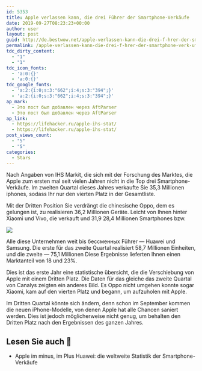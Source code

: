 ```yaml
---
id: 5353
title: Apple verlassen kann, die drei Führer der Smartphone-Verkäufe
date: 2019-09-27T08:23:23+00:00
author: user
layout: post
guid: http://de.bestwow.net/apple-verlassen-kann-die-drei-f-hrer-der-smartphone-verk-ufe/
permalink: /apple-verlassen-kann-die-drei-f-hrer-der-smartphone-verk-ufe/
tdc_dirty_content:
  - "1"
  - "1"
tdc_icon_fonts:
  - 'a:0:{}'
  - 'a:0:{}'
tdc_google_fonts:
  - 'a:2:{i:0;s:3:"662";i:4;s:3:"394";}'
  - 'a:2:{i:0;s:3:"662";i:4;s:3:"394";}'
ap_mark:
  - Это пост был добавлен через AftParser
  - Это пост был добавлен через AftParser
ap_link:
  - https://lifehacker.ru/apple-ihs-stat/
  - https://lifehacker.ru/apple-ihs-stat/
post_views_count:
  - "5"
  - "5"
categories:
  - Stars
---
```

Nach Angaben von IHS Markit, die sich mit der Forschung des Marktes, die Apple zum ersten mal seit vielen Jahren nicht in die Top drei Smartphone-Verkäufe. Im zweiten Quartal dieses Jahres verkaufte Sie 35,3 Millionen iphones, sodass Ihr nur den vierten Platz in der Gesamtliste.

Mit der Dritten Position Sie verdrängt die chinesische Oppo, dem es gelungen ist, zu realisieren 36,2 Millionen Geräte. Leicht von Ihnen hinter Xiaomi und Vivo, die verkauft und 31,9 28,4 Millionen Smartphones bzw.

![](http://de.bestwow.net/wp-content/uploads/2019/09/apple-mozhet-pokinut-troyku-liderov-prodazh-smartfonov-1.jpg) 

Alle diese Unternehmen weit bis бессменных Führer — Huawei und Samsung. Die erste für das zweite Quartal realisiert 58,7 Millionen Einheiten, und die zweite — 75,1 Millionen Diese Ergebnisse lieferten Ihnen einen Marktanteil von 18 und 23%.

Dies ist das erste Jahr eine statistische übersicht, die die Verschiebung von Apple mit einem Dritten Platz. Die Daten für das gleiche das zweite Quartal von Canalys zeigten ein anderes Bild. Es Oppo nicht umgehen konnte sogar Xiaomi, kam auf den vierten Platz und begann, um aufzuholen mit Apple.

Im Dritten Quartal könnte sich ändern, denn schon im September kommen die neuen iPhone-Modelle, von denen Apple hat alle Chancen saniert werden. Dies ist jedoch möglicherweise nicht genug, um behalten den Dritten Platz nach den Ergebnissen des ganzen Jahres.

<div>
  <h2 class="read-also__title">
    <span>Lesen Sie auch</span> <span>🧐 </span>
  </h2>
  
  <ul class="read-also__list">
    <li>
      Apple im minus, im Plus Huawei: die weltweite Statistik der Smartphone-Verkäufe
    </li>
  </ul>
</div>